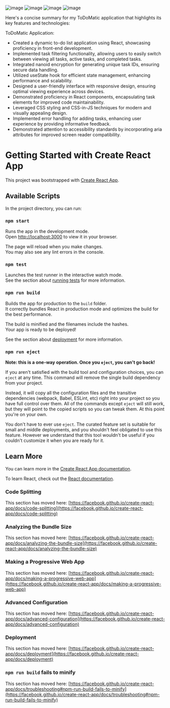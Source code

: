 ![image](https://github.com/AustinWoolridge/ReactToDo/assets/73041005/50cde761-19a6-4094-ac3f-1ac450186a64)
![image](https://github.com/AustinWoolridge/ReactToDo/assets/73041005/c914fa29-66b9-435b-af54-d72211ee4270)
![image](https://github.com/AustinWoolridge/ReactToDo/assets/73041005/8763d770-47ca-4a18-94c6-a8fa6cb52c0a)
![image](https://github.com/AustinWoolridge/ReactToDo/assets/73041005/8cd0bdd3-4841-498d-ad1a-1898d818353c)


Here's a concise summary for my ToDoMatic application that highlights its key features and technologies:

ToDoMatic Application:

- Created a dynamic to-do list application using React, showcasing proficiency in front-end development.
- Implemented task filtering functionality, allowing users to easily switch between viewing all tasks, active tasks, and completed tasks.
- Integrated nanoid encryption for generating unique task IDs, ensuring secure data handling.
- Utilized useState hook for efficient state management, enhancing performance and scalability.
- Designed a user-friendly interface with responsive design, ensuring optimal viewing experience across devices.
- Demonstrated proficiency in React components, encapsulating task elements for improved code maintainability.
- Leveraged CSS styling and CSS-in-JS techniques for modern and visually appealing design.
- Implemented error handling for adding tasks, enhancing user experience by providing informative feedback.
- Demonstrated attention to accessibility standards by incorporating aria attributes for improved screen reader compatibility.


# Getting Started with Create React App

This project was bootstrapped with [Create React App](https://github.com/facebook/create-react-app).

## Available Scripts

In the project directory, you can run:

### `npm start`

Runs the app in the development mode.\
Open [http://localhost:3000](http://localhost:3000) to view it in your browser.

The page will reload when you make changes.\
You may also see any lint errors in the console.

### `npm test`

Launches the test runner in the interactive watch mode.\
See the section about [running tests](https://facebook.github.io/create-react-app/docs/running-tests) for more information.

### `npm run build`

Builds the app for production to the `build` folder.\
It correctly bundles React in production mode and optimizes the build for the best performance.

The build is minified and the filenames include the hashes.\
Your app is ready to be deployed!

See the section about [deployment](https://facebook.github.io/create-react-app/docs/deployment) for more information.

### `npm run eject`

**Note: this is a one-way operation. Once you `eject`, you can't go back!**

If you aren't satisfied with the build tool and configuration choices, you can `eject` at any time. This command will remove the single build dependency from your project.

Instead, it will copy all the configuration files and the transitive dependencies (webpack, Babel, ESLint, etc) right into your project so you have full control over them. All of the commands except `eject` will still work, but they will point to the copied scripts so you can tweak them. At this point you're on your own.

You don't have to ever use `eject`. The curated feature set is suitable for small and middle deployments, and you shouldn't feel obligated to use this feature. However we understand that this tool wouldn't be useful if you couldn't customize it when you are ready for it.

## Learn More

You can learn more in the [Create React App documentation](https://facebook.github.io/create-react-app/docs/getting-started).

To learn React, check out the [React documentation](https://reactjs.org/).

### Code Splitting

This section has moved here: [https://facebook.github.io/create-react-app/docs/code-splitting](https://facebook.github.io/create-react-app/docs/code-splitting)

### Analyzing the Bundle Size

This section has moved here: [https://facebook.github.io/create-react-app/docs/analyzing-the-bundle-size](https://facebook.github.io/create-react-app/docs/analyzing-the-bundle-size)

### Making a Progressive Web App

This section has moved here: [https://facebook.github.io/create-react-app/docs/making-a-progressive-web-app](https://facebook.github.io/create-react-app/docs/making-a-progressive-web-app)

### Advanced Configuration

This section has moved here: [https://facebook.github.io/create-react-app/docs/advanced-configuration](https://facebook.github.io/create-react-app/docs/advanced-configuration)

### Deployment

This section has moved here: [https://facebook.github.io/create-react-app/docs/deployment](https://facebook.github.io/create-react-app/docs/deployment)

### `npm run build` fails to minify

This section has moved here: [https://facebook.github.io/create-react-app/docs/troubleshooting#npm-run-build-fails-to-minify](https://facebook.github.io/create-react-app/docs/troubleshooting#npm-run-build-fails-to-minify)
